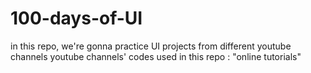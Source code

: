 # 100-days-of-UI

in this repo, we're gonna practice UI projects from different youtube channels
youtube channels' codes used in this repo : "online tutorials"
